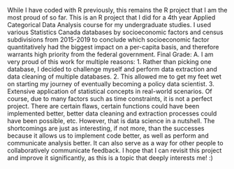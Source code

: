 While I have coded with R previously, this remains the R project that I am the most proud of so far. This is an R project that I did for a 4th year Applied Categorical Data Analysis course for my undergraduate studies. 
I used various Statistics Canada databases by socioeconomic factors and census subdivisions from 2015-2019 to conclude which socioeconomic factor quantitatively had the biggest impact on a per-capita basis, and therefore warrants high priority from the federal government. Final Grade: A. 
I am very proud of this work for multiple reasons: 1. Rather than picking one database, I decided to challenge myself and perform data extraction and data cleaning of multiple databases. 2. This allowed me to get my feet wet on starting my journey of eventually becoming a policy data scientist. 3. Extensive application of statistical concepts in real-world scenarios.
Of course, due to many factors such as time constraints, it is not a perfect project. There are certain flaws, certain functions could have been implemented better, better data cleaning and extraction processes could have been possible, etc. However, that is data science in a nutshell. The shortcomings are just as interesting, if not more, than the successes because it allows us to implement code better, as well as perform and communicate analysis better. It can also serve as a way for other people to collaboratively communicate feedback.
I hope that I can revisit this project and improve it significantly, as this is a topic that deeply interests me! :)
